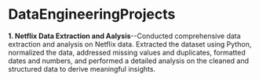 # DataEngineeringProjects
**1. Netflix Data Extraction and Aalysis**--Conducted comprehensive data extraction and analysis on Netflix data. Extracted the dataset using Python, normalized the data, addressed missing values and duplicates, formatted dates and numbers, and performed a detailed analysis on the cleaned and structured data to derive meaningful insights.

